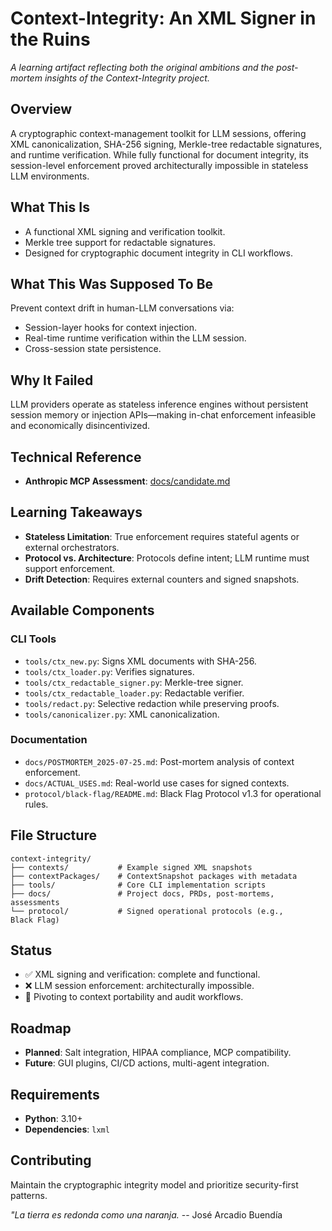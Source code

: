 # Context-Integrity: An XML Signer in the Ruins

*A learning artifact reflecting both the original ambitions and the post-mortem insights of the Context-Integrity project.*

## Overview

A cryptographic context-management toolkit for LLM sessions, offering XML canonicalization, SHA-256 signing, Merkle-tree redactable signatures, and runtime verification. While fully functional for document integrity, its session-level enforcement proved architecturally impossible in stateless LLM environments.

## What This Is

* A functional XML signing and verification toolkit.
* Merkle tree support for redactable signatures.
* Designed for cryptographic document integrity in CLI workflows.

## What This Was Supposed To Be

Prevent context drift in human-LLM conversations via:

* Session-layer hooks for context injection.
* Real-time runtime verification within the LLM session.
* Cross-session state persistence.

## Why It Failed

LLM providers operate as stateless inference engines without persistent session memory or injection APIs—making in-chat enforcement infeasible and economically disincentivized.

## Technical Reference

* **Anthropic MCP Assessment**: [docs/candidate.md](docs/candidate.md)

## Learning Takeaways

* **Stateless Limitation**: True enforcement requires stateful agents or external orchestrators.
* **Protocol vs. Architecture**: Protocols define intent; LLM runtime must support enforcement.
* **Drift Detection**: Requires external counters and signed snapshots.

## Available Components

### CLI Tools

* `tools/ctx_new.py`: Signs XML documents with SHA-256.
* `tools/ctx_loader.py`: Verifies signatures.
* `tools/ctx_redactable_signer.py`: Merkle-tree signer.
* `tools/ctx_redactable_loader.py`: Redactable verifier.
* `tools/redact.py`: Selective redaction while preserving proofs.
* `tools/canonicalizer.py`: XML canonicalization.

### Documentation

* `docs/POSTMORTEM_2025-07-25.md`: Post-mortem analysis of context enforcement.
* `docs/ACTUAL_USES.md`: Real-world use cases for signed contexts.
* `protocol/black-flag/README.md`: Black Flag Protocol v1.3 for operational rules.

## File Structure

```
context-integrity/
├── contexts/           # Example signed XML snapshots
├── contextPackages/    # ContextSnapshot packages with metadata
├── tools/              # Core CLI implementation scripts
├── docs/               # Project docs, PRDs, post-mortems, assessments
└── protocol/           # Signed operational protocols (e.g., Black Flag)
```

## Status

* ✅ XML signing and verification: complete and functional.
* ❌ LLM session enforcement: architecturally impossible.
* 🔄 Pivoting to context portability and audit workflows.

## Roadmap

* **Planned**: Salt integration, HIPAA compliance, MCP compatibility.
* **Future**: GUI plugins, CI/CD actions, multi-agent integration.

## Requirements

* **Python**: 3.10+
* **Dependencies**: `lxml`

## Contributing

Maintain the cryptographic integrity model and prioritize security-first patterns.


*"La tierra es redonda como una naranja.* -- José Arcadio Buendía
